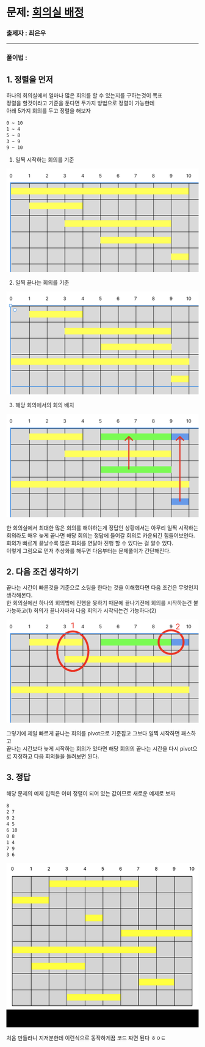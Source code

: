 # 문제: [회의실 배정][link]

[link]: https://www.acmicpc.net/problem/1931

### 출제자 : 최은우

---
### 풀이법 : 

## 1. 정렬을 먼저

하나의 회의실에서 얼마나 많은 회의를 할 수 있는지를 구하는것이 목표  
정렬을 할것이라고 기준을 둔다면 두가지 방법으로 정렬이 가능한데  
아래 5가지 회의를 두고 정렬을 해보자
```
0 ~ 10
1 ~ 4
5 ~ 8
3 ~ 9
9 ~ 10
```

1. 일찍 시작하는 회의를 기준

![img1](img1.png)


2. 일찍 끝나는 회의를 기준

![img1](img2.png)

3. 해당 회의에서의 회의 배치

![img1](img3.png)

한 회의실에서 최대한 많은 회의를 해야하는게 정답인 상황에서는 아무리 일찍 시작하는 회의라도 매우 늦게 끝나면 해당 회의는 정답에 들어갈 회의로 카운되긴 힘들어보인다.  
회의가 빠르게 끝날수록 많은 회의를 연달아 진행 할 수 있다는 걸 알수 있다.  
이렇게 그림으로 먼저 추상화를 해두면 다음부터는 문제풀이가 간단해진다.

## 2. 다음 조건 생각하기

끝나는 시간이 빠른것을 기준으로 소팅을 한다는 것을 이해했다면 다음 조건은 무엇인지 생각해본다.  
한 회의실에선 하나의 회의밖에 진행을 못하기 때문에 끝나기전에 회의를 시작하는건 불가능하고(1) 회의가 끝나자마자 다음 회의가 시작되는건 가능하다(2)

![img1](img4.png)

그렇기에 제일 빠르게 끝나는 회의를 pivot으로 기준잡고 그보다 일찍 시작하면 패스하고  
끝나는 시간보다 늦게 시작하는 회의가 있다면 해당 회의의 끝나는 시간을 다시 pivot으로 지정하고 다음 회의들을 돌려보면 된다.

## 3. 정답

해당 문제의 예제 입력은 이미 정렬이 되어 있는 값이므로 새로운 예제로 보자
```
8
2 7
0 2
4 5
6 10
0 8
1 4
7 9
3 6
```

![gif](gif1.gif)

처음 만들라니 지저분한데 이런식으로 동작하게끔 코드 짜면 된다 ㅎㅇㅌ